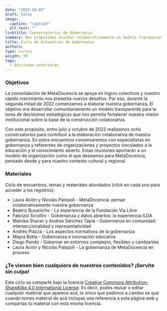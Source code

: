 ```yaml
---
date: "2022-10-03"
draft: false
image:
  caption: "caption"
  alt_text: ""
linktitle: Conversatorios de Gobernanza
summary: Nos propusimos diseñar colaborativamente un modelo transparente para la toma de decisiones estratégicas.
title: Ciclo de Encuentros de Gobernanza
authors: 
type: cursos
weight: 30
tags:
  - Ediciones anteriores
---
```


### Objetivos
La consolidación de MetaDocencia se apoya en logros colectivos y nuestro rápido crecimiento nos presenta nuevos desafíos. Por eso, durante la segunda mitad de 2022 comenzamos a elaborar nuestra gobernanza. El objetivo era desarrollar comunitariamente un modelo transparente para la toma de decisiones estratégicas que nos permita fortalecer nuestra misión institucional sobre la base de la construcción colaborativa.

Con este propósito, entre julio y octubre de 2022 realizamos ocho conversatorios para contribuir a la elaboración colaborativa de nuestra gobernanza. En estos encuentros conversaremos con especialistas en gobernanza y referentes de organizaciones y proyectos vinculados a la educación y el conocimiento abierto. Estas reuniones aportarán a un modelo de organización como el que deseamos para MetaDocencia, pensado desde y para nuestro contexto cultural y regional.

### Materiales
Ciclo de encuentros, temas y materiales abordados (click en cada uno para acceder a los registros):
- Laura Ación y Nicolás Palopoli - MetaDocencia: pensar colaborativamente nuestra gobernanza
- Beatriz Busaniche - La experiencia de la Fundación Vía Libre
- Fabrizio Scrollini - Gobernanza y datos abiertos: la experiencia ILDA
- Malvika Sharan y Andrea Sánchez Tapia - Gobernanza en comunidad: interseccionalidad y representatividad
- Andrés Piazza -	Los aspectos normativos de la gobernanza
- Mayra Botta - Gobernanza e innovación educativa
- Diego Pando - Gobernar en entornos complejos, flexibles y cambiantes
- Laura Ación y Nicolás Palopoli	- La gobernanza de MetaDocencia en proceso

### ¿Te vienen bien cualquiera de nuestros contenidos? ¡Servite sin culpa!

Este ciclo se comparte bajo la licencia [Creative Commons Attribution-ShareAlike 4.0 International License](https://creativecommons.org/licenses/by-sa/4.0/deed.es_ES).
Es decir, podés reusar o editar cualquier material que aparece acá, lo único que pedimos a cambio es que cuando tomes material de acá incluyas una referencia a esta página web y compartas tu material con esta misma licencia.

